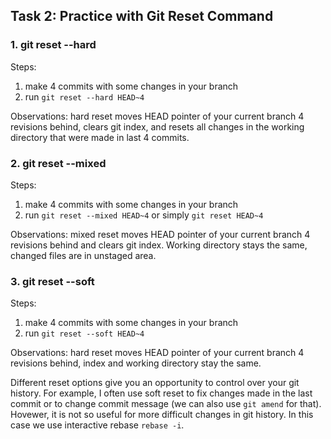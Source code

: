 ## Task 2: Practice with Git Reset Command

### 1. git reset --hard
Steps:
1. make 4 commits with some changes in your branch
2. run `git reset --hard HEAD~4`

Observations:
hard reset moves HEAD pointer of your current branch 4 revisions behind, clears git index, and resets all changes in the working directory that were made in last 4 commits.

### 2. git reset --mixed
Steps:
1. make 4 commits with some changes in your branch
2. run `git reset --mixed HEAD~4` or simply `git reset HEAD~4`

Observations:
mixed reset moves HEAD pointer of your current branch 4 revisions behind and clears git index. Working directory stays the same, changed files are in unstaged area.

### 3. git reset --soft
Steps:
1. make 4 commits with some changes in your branch
2. run `git reset --soft HEAD~4`

Observations:
hard reset moves HEAD pointer of your current branch 4 revisions behind, index and working directory stay the same. 

Different reset options give you an opportunity to control over your git history. For example, I often use soft reset to fix changes made in the last commit or to change commit message (we can also use `git amend` for that). Hovewer, it is not so useful for more difficult changes in git history. In this case we use interactive rebase `rebase -i`.